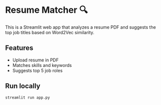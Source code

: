 # Resume Matcher 🔍

This is a Streamlit web app that analyzes a resume PDF and suggests the top job titles based on Word2Vec similarity.

## Features
- Upload resume in PDF
- Matches skills and keywords
- Suggests top 5 job roles

## Run locally

```bash
streamlit run app.py
